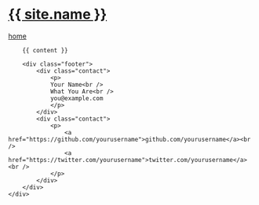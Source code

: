 <!DOCTYPE html>
<html>
<head>
    <meta charset="utf-8">
    <meta http-equiv="X-UA-Compatible" content="IE=edge,chrome=1">
    <title>{{ page.title }}</title>
    <meta name="viewport" content="width=device-width">
    <!-- syntax highlighting CSS -->
    <link rel="stylesheet" href="{{ site.url }}/css/syntax.css">
    <!-- Custom CSS -->
    <link rel="stylesheet" href="{{ site.url }}/css/main.css">
</head>
<body>
    <div class="site">
        <div class="header">
            <h1 class="title"><a href="/">{{ site.name }}</a></h1>
            <a class="extra" href="/">home</a>
        </div>

        {{ content }}

        <div class="footer">
            <div class="contact">
                <p>
                Your Name<br />
                What You Are<br />
                you@example.com
                </p>
            </div>
            <div class="contact">
                <p>
                    <a href="https://github.com/yourusername">github.com/yourusername</a><br />
                    <a href="https://twitter.com/yourusername">twitter.com/yourusername</a><br />
                </p>
            </div>
        </div>
    </div>
</body>
</html>